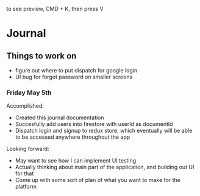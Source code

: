 to see preview, CMD + K, then press V

# Journal

## Things to work on

- figure out where to put dispatch for google login
- UI bug for forgot password on smaller screens

### Friday May 5th

Accomplished:

- Created this journal documentation
- Succesfully add users into firestore with userId as documentId
- Dispatch login and signup to redux store, which eventually will be able to be accessed anywhere throughout the app

Looking forward:

- May want to see how I can implement UI testing
- Actually thinking about main part of the application, and building out UI for that
- Come up with some sort of plan of what you want to make for the platform
